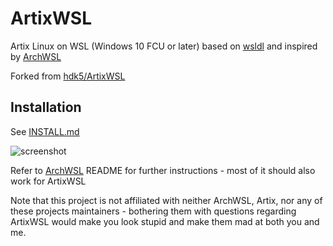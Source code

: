 # ArtixWSL
Artix Linux on WSL (Windows 10 FCU or later) based on [wsldl](https://github.com/yuk7/wsldl) and inspired by [ArchWSL](https://github.com/yuk7/ArchWSL)

Forked from [hdk5/ArtixWSL](https://github.com/hdk5/ArtixWSL)

## Installation

See [INSTALL.md](https://github.com/La-team-bidouille/ArtixWSL/blob/master/INSTALL.md)

![screenshot](https://raw.githubusercontent.com/wiki/yuk7/wsldl/img/Arch_Alpine_Ubuntu.png)

Refer to [ArchWSL](https://github.com/yuk7/ArchWSL) README for further instructions - most of it should also work for ArtixWSL

Note that this project is not affiliated with neither ArchWSL, Artix, nor any of these projects maintainers - bothering them with questions regarding ArtixWSL would make you look stupid and make them mad at both you and me.
